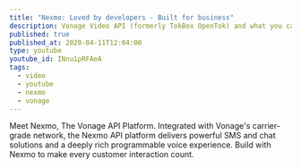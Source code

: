 ```yaml
---
title: "Nexmo: Loved by developers - Built for business"
description: Vonage Video API (formerly TokBox OpenTok) and what you can build with it. The Video API is very robust and highly customisable, and in each post we’ll show how to implement it.
published: true
published_at: 2020-04-11T12:04:00
type: youtube
youtube_id: INnu1pRFAeA
tags:
  - video
  - youtube
  - nexmo
  - vonage
---
```


Meet Nexmo, The Vonage API Platform. Integrated with Vonage's carrier-grade network, the Nexmo API platform delivers powerful SMS and chat solutions and a deeply rich programmable voice experience. Build with Nexmo to make every customer interaction count.